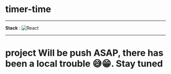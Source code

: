 # timer-time
---

**Stack** : ![React](https://img.shields.io/badge/-React-black?style=for-the-badge&logo=react)

---
# project Will be push ASAP, there has been a local trouble 😅😁. Stay tuned
